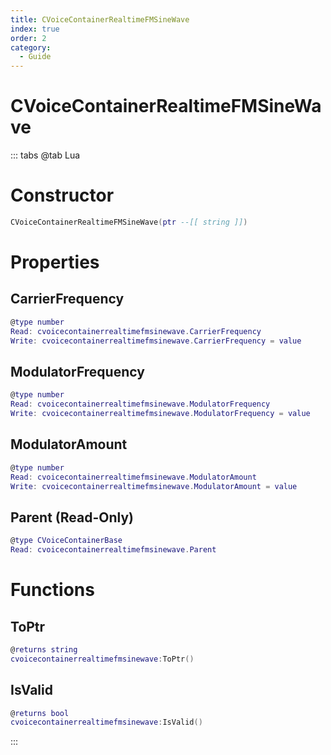 ```yaml
---
title: CVoiceContainerRealtimeFMSineWave
index: true
order: 2
category:
  - Guide
---
```


# CVoiceContainerRealtimeFMSineWave

::: tabs
@tab Lua
# Constructor
```lua
CVoiceContainerRealtimeFMSineWave(ptr --[[ string ]])
```
# Properties
## CarrierFrequency 
```lua
@type number
Read: cvoicecontainerrealtimefmsinewave.CarrierFrequency
Write: cvoicecontainerrealtimefmsinewave.CarrierFrequency = value
```
## ModulatorFrequency 
```lua
@type number
Read: cvoicecontainerrealtimefmsinewave.ModulatorFrequency
Write: cvoicecontainerrealtimefmsinewave.ModulatorFrequency = value
```
## ModulatorAmount 
```lua
@type number
Read: cvoicecontainerrealtimefmsinewave.ModulatorAmount
Write: cvoicecontainerrealtimefmsinewave.ModulatorAmount = value
```
## Parent (Read-Only)
```lua
@type CVoiceContainerBase
Read: cvoicecontainerrealtimefmsinewave.Parent
```
# Functions
## ToPtr
```lua
@returns string
cvoicecontainerrealtimefmsinewave:ToPtr()
```
## IsValid
```lua
@returns bool
cvoicecontainerrealtimefmsinewave:IsValid()
```

:::